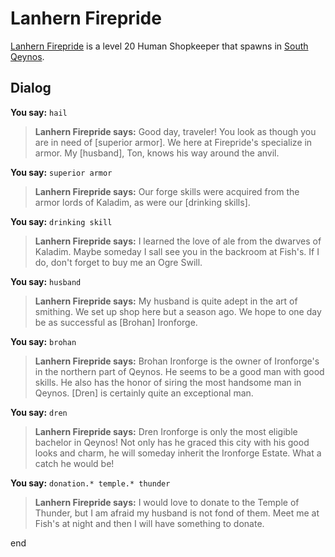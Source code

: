 # Lanhern Firepride



[Lanhern Firepride](/npc/1155) is a level 20 Human Shopkeeper that spawns in [South Qeynos](/zone/1).



## Dialog

**You say:** `hail`



>**Lanhern Firepride says:** Good day, traveler! You look as though you are in need of [superior armor]. We here at Firepride's specialize in armor. My [husband], Ton, knows his way around the anvil.

**You say:** `superior armor`



>**Lanhern Firepride says:** Our forge skills were acquired from the armor lords of Kaladim, as were our [drinking skills].

**You say:** `drinking skill`



>**Lanhern Firepride says:** I learned the love of ale from the dwarves of Kaladim. Maybe someday I sall see you in the backroom at Fish's. If I do, don't forget to buy me an Ogre Swill.

**You say:** `husband`



>**Lanhern Firepride says:** My husband is quite adept in the art of smithing. We set up shop here but a season ago. We hope to one day be as successful as [Brohan] Ironforge.

**You say:** `brohan`



>**Lanhern Firepride says:** Brohan Ironforge is the owner of Ironforge's in the northern part of Qeynos. He seems to be a good man with good skills. He also has the honor of siring the most handsome man in Qeynos. [Dren] is certainly quite an exceptional man.


**You say:** `dren`



>**Lanhern Firepride says:** Dren Ironforge is only the most eligible bachelor in Qeynos! Not only has he graced this city with his good looks and charm, he will someday inherit the Ironforge Estate. What a catch he would be!

**You say:** `donation.* temple.* thunder`



>**Lanhern Firepride says:** I would love to donate to the Temple of Thunder, but I am afraid my husband is not fond of them. Meet me at Fish's at night and then I will have something to donate.


end
